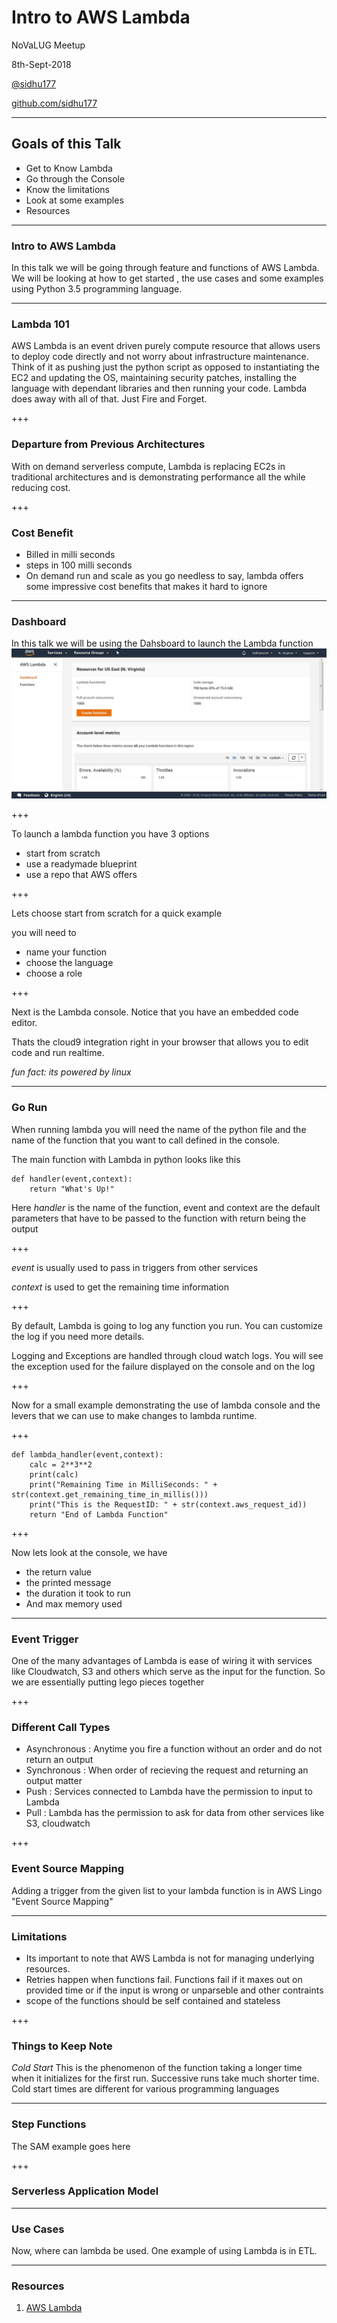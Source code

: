 # Intro to AWS Lambda

NoVaLUG Meetup

8th-Sept-2018

[@sidhu177](https://twitter.com/sidhu177?lang=en) 

[github.com/sidhu177](https://github.com/sidhu177)

---

## Goals of this Talk
 - Get to Know Lambda
 - Go through the Console
 - Know the limitations
 - Look at some examples
 - Resources

---

### Intro to AWS Lambda
In this talk we will be going through feature and functions of AWS Lambda. We will be looking at how to get started , the use cases and some examples using Python 3.5 programming language.

---

### Lambda 101
AWS Lambda is an event driven purely compute resource that allows users to deploy code directly and not worry about infrastructure maintenance. Think of it as pushing just the python script as opposed to instantiating the EC2 and updating the OS, maintaining security patches, installing the language with dependant libraries and then running your code. Lambda does away with all of that. Just Fire and Forget.

+++

### Departure from Previous Architectures

With on demand serverless compute, Lambda is replacing EC2s in traditional architectures and is demonstrating performance all the while reducing cost.

+++

### Cost Benefit
 - Billed in milli seconds 
 - steps in 100 milli seconds
 - On demand run and scale as you go
needless to say, lambda offers some impressive cost benefits that makes it hard to ignore
---

### Dashboard 
In this talk we will be using the Dahsboard to launch the Lambda function
![Dashboard](assets/image/Lambda_Dashboard.JPG)

+++ 

To launch a lambda function you have 3 options 
* start from scratch
* use a readymade blueprint
* use a repo that AWS offers

+++ 

Lets choose start from scratch for a quick example

you will need to 
 - name your function
 - choose the language 
 - choose a role

+++

Next is the Lambda console. Notice that you have an embedded code editor. 

Thats the cloud9 integration right in your browser that allows you to edit code and run realtime. 

*fun fact: its powered by linux*

---

### Go Run
When running lambda you will need the name of the python file and the name of the function that you want to call defined in the console. 

The main function with Lambda in python looks like this
```
def handler(event,context):
    return "What's Up!"
```

Here *handler* is the name of the function, event and context are the default parameters that have to be passed to the function with return being the output

+++

*event* is usually used to pass in triggers from other services

*context* is used to get the remaining time information

+++

By default, Lambda is going to log any function you run. You can customize the log if you need more details.

Logging and Exceptions are handled through cloud watch logs. You will see the exception used for the failure displayed on the console and on the log

+++

Now for a small example demonstrating the use of lambda console and the levers that we can use to make changes to lambda runtime.

+++


```
def lambda_handler(event,context):
    calc = 2**3**2
    print(calc)
    print("Remaining Time in MilliSeconds: " + str(context.get_remaining_time_in_millis()))
    print("This is the RequestID: " + str(context.aws_request_id))
    return "End of Lambda Function"
```
+++

Now lets look at the console, we have
 - the return value
 - the printed message
 - the duration it took to run
 - And max memory used

---

### Event Trigger
One of the many advantages of Lambda is ease of wiring it with services like Cloudwatch, S3 and others which serve as the input for the function. So we are essentially putting lego pieces together

+++

### Different Call Types
 - Asynchronous : Anytime you fire a function without an order and do not return an output
 - Synchronous : When order of recieving the request and returning an output matter
 - Push : Services connected to Lambda have the permission to input to Lambda
 - Pull : Lambda has the permission to ask for data from other services like S3, cloudwatch

+++

### Event Source Mapping
Adding a trigger from the given list to your lambda function is in AWS Lingo "Event Source Mapping"

---

### Limitations
 - Its important to note that AWS Lambda is not for managing underlying resources.
 - Retries happen when functions fail. Functions fail if it maxes out on provided time or if the input is wrong or unparseble and other contraints
 - scope of the functions should be self contained and stateless

+++

### Things to Keep Note
*Cold Start* This is the phenomenon of the function taking a longer time when it initializes for the first run. Successive runs take much shorter time. Cold start times are different for various programming languages

---
### Step Functions 

The SAM example goes here

+++

### Serverless Application Model

---

### Use Cases
Now, where can lambda be used. One example of using Lambda is in ETL.

---

### Resources
1) [AWS Lambda](https://docs.aws.amazon.com/lambda/latest/dg/welcome.html)